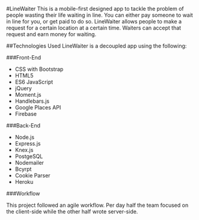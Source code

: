 #LineWaiter
This is a mobile-first designed app to tackle the problem of people wasting their life waiting in line. You can either pay someone to wait in line for you, or get paid to do so. LineWaiter allows people to make a request for a certain location at a certain time. Waiters can accept that request and earn money for waiting.

##Technologies Used
LineWaiter is a decoupled app using the following:

###Front-End
* CSS with Bootstrap
* HTML5
* ES6 JavaScript
* jQuery
* Moment.js
* Handlebars.js
* Google Places API
* Firebase

###Back-End
* Node.js
* Express.js
* Knex.js
* PostgeSQL
* Nodemailer
* Bcyrpt
* Cookie Parser
* Heroku

###Workflow

This project followed an agile workflow. Per day half the team focused on the client-side while the other half wrote server-side.
